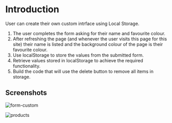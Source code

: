 # Introduction

User can create their own custom intrface using Local Storage.

1. The user completes the form asking for their name and favourite colour.
2. After refreshing the page (and whenever the user visits this page for this site) their name is listed and the background colour of the page is their favourite colour.
3. Use localStorage to store the values from the submitted form.
4. Retrieve values stored in localStorage to achieve the required functionality.
5. Build the code that will use the delete button to remove all items in storage.

## Screenshots

![form-custom](https://user-images.githubusercontent.com/58306478/119068715-be1fbb80-b9b2-11eb-8016-68a7d6675453.png)


![products](https://user-images.githubusercontent.com/58306478/119068720-bf50e880-b9b2-11eb-818f-172c429587d7.png)
